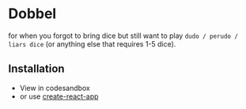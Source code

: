# Dobbel

for when you forgot to bring dice but still want to play `dudo / perudo / liars dice` (or anything else that requires 1-5 dice).

## Installation

* View in codesandbox
* or use [create-react-app](https://github.com/facebook/create-react-app)
